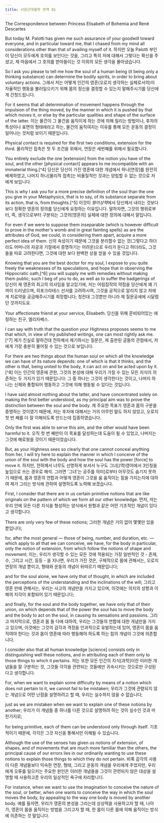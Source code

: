 ```yaml
---
title: 서양근대철학 번역 01
---
```


The Correspondence between Princess Elisabeth of Bohemia and René Descartes

But today M. Palotti has given me such assurance of your goodwill toward everyone, and in particular toward me, that I chased from my mind all considerations other than that of availing myself of it.
하지만 오늘 Palotti 부인이 당신이 모두에게 호의를 보인다는 것을, 그리고 특히 저에 대해서 그렇다는 확신을 주셨고, 제 마음에서 그 호의를 받아들이는 것 이외의 모든 생각을 몰아냈습니다.

So I ask you please to tell me how the soul of a human being (it being only a thinking substance) can determine the bodily spirits, in order to bring about voluntary actions.
그래서 저는 어떻게 인간의 영혼(오로지 생각하는 실체로서의)이 자율적인 행동을 불러일으키기 위해 몸의 정신을 결정할 수 있는지 말해주시기를 당신에게 간청드립니다.

For it seems that all determination of movement happens through the impulsion of the thing moved, by the manner in which it is pushed by that which moves it, or else by the particular qualities and shape of the surface of the latter.
이는 물건이 그 물건을 움직이게 하는 것에 의해 밀리는 방법이나, 후자의 특성이나 표면의 형태에라고 하는, 물건의 움직여지는 이유를 통해 모든 운동의 결정이 일어나는 것처럼 보이기 때문입니다.

Physical contact is required for the first two conditions, extension for the third.
물리적인 접촉은 첫 두 조건을 위해서, 연장은 세번째를 위해서 필요합니다.
<!-- TODO -->

You entirely exclude the one \[extension] from the notion you have of the soul, and the other \[physical contact] appears to me incompatible with an immaterial thing.[^4]
당신은 당신이 가진 영혼에 대한 개념에서 하나\[연장]를 완전히 배제하였고, 나머지 하나\[물리적 접촉]는 비물질적인 것과는 양립할 수 없는 것으로 저에게 보입니다.

This is why I ask you for a more precise definition of the soul than the one you give in your Metaphysics, that is to say, of its substance separate from its action, that is, from thoughts.[^5]
이것이 *형이상학*에서 당신께서 내리는 것보다 보다 정확한 영혼의 정의를 당신에게 요청하는 이유입니다. 말하자면, 그것의 행위로부터, 즉, 생각으로부터 구분되는 그것의\[영혼의] 실체에 대한 정의에 대해서 말입니다.

For even if we were to suppose them inseparable (which is however difficult to prove in the mother's womb and in great fainting spells) as are the attributes of God, we could, in considering them apart, acquire a more perfect idea of them.
신의 속성이기 때문에 그것을 분리할수 없는 것(그렇다고 하더라도 어머니의 자궁과 기절에서 증명하기는 어려운)으로 우리가 둔다고 하더라도, 그것들을 따로 고려한다면, 그것에 대한 보다 완벽한 상을 얻을 수 있을 것입니다.

Knowing that you are the best doctor for my soul, I expose to you quite freely the weaknesses of its speculations, and hope that in observing the Hippocratic oath,[^6] you will supply me with remedies without making them public; such I beg of you to do, as well as to suffer the badgerings of
당신이 제 영혼의 최고의 의사임을 알고있기에, 저는 어림짐작의 약점을 당산에게 꽤 기꺼이 드러냈으며, 히포크라테스 선서를 고려하시여, 그것을 공적으로 알리지 않고 저에게 치료약을 공금해주시기를 희망합니다; 청컨대 그것뿐만 아니라 제 질문공세에 시달렸던 것까지도요.

Your affectionate friend at your service, Elisabeth.
당신을 위해 준비되어있는 애정하는 친구, 엘리자베스.

<!-- Descartes to Regius, May 1641 (AT 3:371-72, The Philosophical Writings of Descartes, ed. John Cottingham, Robert Stoothoff, and Dugald Murdoch, and for vol. 3, Anthony Kenny, 3 vols. [Cambridge: Cambridge University Press, 1984-1991, cited hereafter as CSM or CSMK, re-spectively] 181-82), December 1641 (AT 3:454-55, CSMK 199), December 1641 (AT 3:460, CSMK 200-201), January 1642 (AT 3:491, CSMK 491-92). 4. For a clear statement of this claim, see the Sixth Meditation argument for the real distinction of mind and body (AT 7:78, CSM 2:54). 5. Elisabeth here seems to be referencing the discussion in the paragraph subsequent to that containing the real distinction argument (AT 7:78-80, CSM 2:54-55), wherein Descartes details the "faculties" of extended and intellectual substances. 6. While Foucher de Careil, following Clerselier's rendering of Descartes' response, has "se, meet de Harpocrates" here, AT change it to Hippocrates. AT's reasoning seems sound. Not only do they follow the manuscripts, but the Hippocratic oath would have been well known to both Descartes and Elisabeth. Fabricius alludes to it, and by 1643 his work had seen more than thirty editions, one even published in Leiden in 1643 with a commentary by Meibomius. -->


<!-- The Correspondence 63
DESCARTES TO ELISABETH AT 3:663
Egmond du Hod,  21 May 1643 -->

<!-- Madame, The favor with which your Highness has honored me, in allowing me to receive her orders in writing, is greater than I would ever have dared to hope; and it is more consoling to my failings than what I had hoped for with passion, which was to receive them by mouth, had I been able to be admit- 664 ted the honor of paying you reverence, and of offering you my very humble services when I was last in The Hague. For in that case I would have had too many marvels to admire at the same time, and seeing superhuman discourse emerging from a body so similar to those painters give to angels, I would have been delighted in the same manner as it seems to me must be those who, coming from the earth, enter newly into heaven. This would have made me less capable of responding to your Highness, who without doubt has already noticed in me this failing, when I had the honor of speaking with her before; and your clemency wanted to assuage it, in leaving me the traces of your thoughts on a paper, where, in rereading them several times and accustoming myself to consider them, I would be truly less dazzled, but I instead feel more wonder, in noticing that these thoughts not only seem ingenious at the outset, but also even more judicious and solid the more one examines them. -->


I can say with truth that the question your Highness proposes seems to me that which, in view of my published writings, one can most rightly ask me.[^7]
제가 진실로 말하건대 전하께서 제기하시는 질문은, 제 출판된 글들의 관점에서, 저에게 가장 충분히 물어질 수 있는 것으로 보입니다.

For there are two things about the human soul on which all the knowledge we can have of its nature depends: one of which is that it thinks, and the other is that, being united to the body, it can act on and be acted upon by it.[^8]
이는 인간의 영혼에 관한, 그것의 본성에 대해 우리가 가질 수 있는 모든 지식이 의존하는 두 가지가 있기 때문입니다: 그 중 하나는 그것이 생각한다는 것이고, 나머지 하나는 신체와 통합되어 행동하고 그것에 의해 행동될 수 있다는 것입니다.


<!-- Elisabeth's later letters show her familiarity with the medical establishment, and Descartes too had interests in medicine. Moreover, while Harpocrates, or Horns, the child, is the Egyptian god of silence, and was taken up as the god of secrecy by the Greeks and Romans, there is no oath associated with him. While Harpocrates is associated with a secret medical profession in certain monuments, this same secret is contained in the Hippocratic oath: "About whatever I may see or hear in treatment, or even without treatment, in the life of human beings—things that should not ever be blurted out outside—I will remain silent, holding such things to be unutterable [sacred, not to be divulged]. " Translation by Heinrich Von Staden, "In a Pure and Holy Way: Personal and Professional Conduct in the Hippocratic Oath, "Journal of the History of Medicine and Allied Sciences 51 (1996): 406-8. 7. At this point, Descartes had published the Discourse on the Method, with accompanying essays (1637), and the Meditations, along with Objections and Replies (1641, 1642). He says little in those works about the philosophical basis of mind-body interaction. Gassendi, in the Fifth Objections, had raised a similar question, though he met with a much less hospitable reply. See AT 7:343-44, 7:389-90, 9:213, CSM 2:238-39, 266, 275-76. -->

<!-- The Correspondence 65 -->

I have said almost nothing about the latter, and have concentrated solely on making the first better understood, as my principal aim was to prove the distinction between the soul and the body.
제 주요한 목표가 영혼과 몸의 구분을 증명하는 것이였기 때문에, 저는 후자에 대해서는 거의 아무런 말도 하지 않았고, 오로지 첫 번 째를 더 잘 이해되도록 만드는데 집중하였습니다.

Only the first was able to serve this aim, and the other would have been harmful to it.
오직 첫 번 째만이 이 목표를 달성하는데 도움이 될 수 있었고, 나머지는 그것에 해로웠을 것이기 때문이었습니다.

But, as your Highness sees so clearly that one cannot conceal anything from her, I will try here to explain the manner in which I conceive of the union of the soul with the body and how the soul has the power \[force] to move it.
하지만, 전하께서 너무도 선명하게 보셔서 누구도 그녀\[(역)영어에서 3인칭을 높임으로 쓰는 경우로 해석. 그러면 '그녀'는 공주를 의미]로부터 아무것도 숨기지 못하기 때문에, 몸과 영혼의 연합과 어떻게 영혼이 그것을 움 움직이는 힘을 가지는지에 대하여 제가 그리는 방식에 관하여 설명하도록 노력해 보겠습니다.

First, I consider that there are in us certain primitive notions that are like originals on the pattern of which we form all our other knowledge.
먼저, 저는 우리 안에 모든 다른 지식을 형성하는 양식에서 원형과 같은 어떤 기초적인 개념이 있다고 생각합니다.

There are only very few of these notions;
그러한 개념은 거의 없어 몇몇만 있을 뿐입니다;

for, after the most general — those of being, number, and duration, etc. — which apply to all that we can conceive, we have, for the body in particular, only the notion of extension, from which follow the notions of shape and movement;
이는, 우리가 생각할 수 있는 모든 것에 적용되는 가장 일반적인 것 - 존재, 수, 그리고 시간, 등등 - 을 지나면, 우리가 가진 것은, 구체적으로 몸에 관해서는, 오로지 연장의 개념 뿐이고, 형태와 운동의 개념이 뒤따르기 때문입니다;

and for the soul alone, we have only that of thought, in which are included the perceptions of the understanding and the inclinations of the will;
그리고 영혼 만에 관해서는, 우리는 사고의 개념만을 가지고 있으며, 이것에는 의지의 성향과 이해의 지각이 포함되어 있기 때문입니다;

and finally, for the soul and the body together, we have only that of their union, on which depends that of the power the soul has to move the body and the body to act on the soul, in causing its sensations and passions.
그리고 마지막으로, 영혼과 몸 둘 다에 대하여, 우리는 그것들의 연합에 대한 개념만을 가지고 있으며, 이것에는 그것의 감각과 격정을 인과적으로 유발하는데 있어, 영혼이 몸을 움직여야 한다는 것과 몸이 영혼에 따라 행동해야 하도록 하는 힘의 개념이 그것에 의존합니다.

I consider also that all human knowledge \[science] consists only in distinguishing well these notions, and in attributing each of them only to those things to which it pertains.
저는 또한 모든 인간의 지식\[과학]이란 이러한 개념들을 잘 구분하는 것, 그것들 각각을 관련되는 것들에만 귀속시키는 것으로만 구성된다고 생각합니다.

For, when we want to explain some difficulty by means of a notion which does not pertain to it, we cannot fail to be mistaken;
우리가 그것에 관렫되지 않는 개념으로 어떤 난점을 설명하려고 할 때, 우리는 실수하지 않을 수 없습니다;

just as we are mistaken when we want to explain one of these notions by another;
우리가 이 개념들 중 하나를 다른 것으로 설명하려 하는 것이 실수인 것과 마찬가지로;

for being primitive, each of them can be understood only through itself.
기초적이기 때문에, 각각은 그것 자신을 통해서만 이해될 수 있습니다.

Although the use of the senses has given us notions of extension, of shapes, and of movements that are much more familiar than the others, the principal cause of our errors lies in our ordinarily wanting to use these notions to explain those things to which they do not pertain.
비록 감각의 사용이 다른 개념들보다 익숙한 연장, 형태, 그리고 운동의 개념을 우리에게 주었지만, 우리에게 오류를 일으키는 주요한 원인은 이러한 개념들을 그것이 관련되지 않은 대상을 설명할 때 사용하고픈 우리의 일상적인 욕구에 자리합니다.

For instance, when we want to use the imagination to conceive the nature of the soul, or better, when one wants to conceive the way in which the soul moves the body, by appealing to the way one body is moved by another body.
예를 들자면, 우리가 영혼의 본성을 그리는데 상상력을 사용하고자 할 때, 나아가, 영혼이 몸을 움직이는 방법을 그리고자 할 때, 한 몸이 다른 몸에 의해 움직이는 방식에 의존하는 것 말입니다.

<!-- That is why, since, in the Meditations which your Highness deigned to read, I was trying to make conceivable the notions which pertain to the soul alone, distinguishing them from those which pertain to the body alone, the first thing that I ought to explain subsequently is the manner of conceiving -->

<!-- 8. Agir et patir avec Iui: In English, it is difficult to bring out the parallel between active and pas-sive, which preserves the tie to the passions of the soul that will figure prominently in the later correspondence. -->
